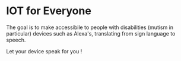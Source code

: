 # IOT for Everyone

The goal is to make accessibile to people with disabilities (mutism in particular) devices such as Alexa's, translating from sign language to speech.

Let your device speak for you !
